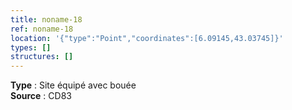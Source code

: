 ```yaml
---
title: noname-18
ref: noname-18
location: '{"type":"Point","coordinates":[6.09145,43.03745]}'
types: []
structures: []
---
```


**Type** : Site équipé avec bouée  
**Source** : CD83  

